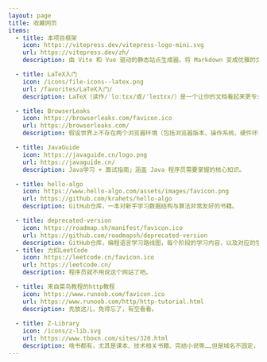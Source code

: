 ```yaml
---
layout: page
title: 收藏网页
items:
  - title: 本项目框架
    icon: https://vitepress.dev/vitepress-logo-mini.svg
    url: https://vitepress.dev/zh/
    description: 由 Vite 和 Vue 驱动的静态站点生成器。将 Markdown 变成优雅的文档，只需几分钟。

  - title: LaTeX入门
    icon: /icons/file-icons--latex.png
    url: /favorites/LaTeX入门/
    description: LaTeX（读作/ˈlɑːtɛx/或/ˈleɪtɛx/）是一个让你的文档看起来更专业的排版系统，它尤其适合处理篇幅较长、结构严谨的文档，并且十分擅长处理公式表达。

  - title: BrowserLeaks
    icon: https://browserleaks.com/favicon.ico
    url: https://browserleaks.com/
    description: 假设世界上不存在两个浏览器环境（包括浏览器版本、操作系统、硬件环境）完全相同，那么可以通过这些差异唯一确定一个环境，从而用来作为浏览器指纹标识一个人。这个网站介绍了浏览器指纹技术！

  - title: JavaGuide
    icon: https://javaguide.cn/logo.png
    url: https://javaguide.cn/
    description: Java学习 + 面试指南」涵盖 Java 程序员需要掌握的核心知识。

  - title: hello-algo
    icon: https://www.hello-algo.com/assets/images/favicon.png
    url: https://github.com/krahets/hello-algo
    description: GitHub仓库，一本对新手学习数据结构与算法非常友好的书籍。

  - title: deprecated-version
    icon: https://roadmap.sh/manifest/favicon.ico
    url: https://github.com/roadmapsh/deprecated-version
    description: GitHub仓库，编程语言学习路线图，每个阶段的学习内容，以及对应的学习资源（不过指向的学习视频都是国外视频平台的）。
  - title: 力扣LeetCode
    icon: https://leetcode.cn/favicon.ico
    url: https://leetcode.cn/
    description: 程序员就不用说这个网站了吧。

  - title: 来自菜鸟教程的http教程
    icon: https://www.runoob.com/favicon.ico
    url: https://www.runoob.com/http/http-tutorial.html
    description: 先放这儿，免得忘了，有空看看。
    
  - title: Z-Library
    icon: /icons/z-lib.svg
    url: https://www.tboxn.com/sites/320.html
    description: 啥书都有，尤其是课本、技术相关书籍、完结小说等……但是域名不固定，只能通过导航站进入了。
---
```


<FavoritesPage :items="$frontmatter.items"/>
